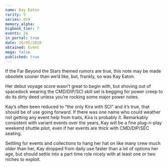 ```yaml
---
name: Kay Eaton
rarity: 5
series: ds9
memory_alpha:
bigbook_tier: 7
events: 24
in_portal: true
date: 28/05/2020
obtained: Event
mega: false
published: true
---
```


If the Far Beyond the Stars themed rumors are true, this note may be made obsolete sooner than we’d like, but, frankly, so was Kay Eaton. 

Her debut voyage score wasn’t great to begin with, but shoving out of spacedock wearing the CMD/DIP/SCI skill set is begging for power creep to do its dirty deed unless you’re rocking some major power notes.

Kay’s often been reduced to “the only Kira with SCI” and it’s true, that should be of use going forward. If there was one name who could weather not getting any event help from traits, Kira is probably it. Remarkably consistent with variant events over the years, Kay will be a fine plug-n-play weekend shuttle pilot, even if her events are thick with CMD/DIP/SEC seating.

Settling for events and collections to hang her hat on like many crew much older than her, Kay dropped from daily use faster than a lot of options her age, but should settle into a part time role nicely with at least one or two niches to exploit.
